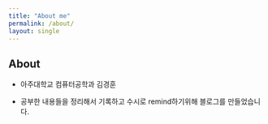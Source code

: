 ```yaml
---
title: "About me"
permalink: /about/
layout: single
---
```


## About

* 아주대학교 컴퓨터공학과 김경훈
<!-- * 백엔드 개발자가 되기위해 자바, 스프링 공부를 하고있습니다.
* 좋은 코드, 클린코드를 작성하기위해 노력하고 있습니다.
* 테스트 주도 개발(TDD)을 하기위해 노력하고 있습니다. -->
* 공부한 내용들을 정리해서 기록하고 수시로 remind하기위해 블로그를 만들었습니다.
<!-- * Github를 이용한 블로그 만들기, 스프링부트를 이용하여 웹 게시판 만들기 공부한 내용을 정리하여 포스팅했습니다. -->
